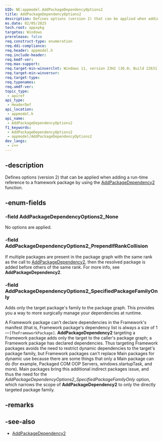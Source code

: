 ```yaml
---
UID: NE:appmodel.AddPackageDependencyOptions2
title: AddPackageDependencyOptions2
description: Defines options (version 2) that can be applied when adding a package dependency.
ms.date: 02/05/2025
tech.root: appxpkg
targetos: Windows
prerelease: false
req.construct-type: enumeration
req.ddi-compliance: 
req.header: appmodel.h
req.include-header: 
req.kmdf-ver: 
req.max-support: 
req.target-min-winverclnt: Windows 11, version 23H2 (10.0; Build 22631)
req.target-min-winversvr: 
req.target-type: 
req.typenames: 
req.umdf-ver: 
topic_type:
 - apiref
api_type:
 - HeaderDef
api_location:
 - appmodel.h
api_name:
 - AddPackageDependencyOptions2
f1_keywords:
 - AddPackageDependencyOptions2
 - appmodel/AddPackageDependencyOptions2
dev_langs:
 - c++
---
```


## -description

Defines options (version 2) that can be applied when adding a run-time reference to a framework package by using the [AddPackageDependency2](./nf-appmodel-addpackagedependency2.md) function.

## -enum-fields

### -field AddPackageDependencyOptions2_None

No options are applied.

### -field AddPackageDependencyOptions2_PrependIfRankCollision

If multiple packages are present in the package graph with the same rank as the call to [AddPackageDependency2](./nf-appmodel-addpackagedependency2.md), then the resolved package is added before others of the same rank. For more info, see **AddPackageDependency2**.

### -field AddPackageDependencyOptions2_SpecifiedPackageFamilyOnly

Adds only the target package's family to the package graph. This provides you a way to more surgically manage your dependencies at runtime.

A Framework package can't declare dependencies in the Framework's manifest (that is, Framework package's dependency list is always a size of 1&mdash;`[TheFrameworkPackage]`. **AddPackageDependency2** targeting a Framework package adds only the target to the caller's package graph; a Framework package has declared dependencies. Thus targeting Framework packages avoids the need to restrict dynamic dependencies to the target's package family, but Framework packages can't replace Main packages for dynamic use because there are some things that only a Main package can do (for example, Packaged COM OOP Servers, windows.startupTask, and more). Main packages bring this additional indirect packages issue, and thus the need for the *AddPackageDependencyOptions2_SpecifiedPackageFamilyOnly* option, which narrows the scope of **AddPackageDependency2** to only the directly targeted package family.

## -remarks

## -see-also

* [AddPackageDependency2](nf-appmodel-addpackagedependency2.md)
